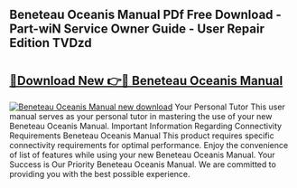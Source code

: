 ## Beneteau Oceanis Manual PDf Free Download - Part-wiN Service Owner Guide - User Repair Edition TVDzd

# <h2><a href="http://bc62156.oget.top/?id=Beneteau+Oceanis+Manual">🔗Download New 👉🔴 Beneteau Oceanis Manual</a></h2>

[![Beneteau Oceanis Manual new download](https://i.imgur.com/5g1atiW.png)](http://bc62156.oget.top/?id=Beneteau+Oceanis+Manual)
Your Personal Tutor This user manual serves as your personal tutor in mastering the use of your new Beneteau Oceanis Manual. Important Information Regarding Connectivity Requirements Beneteau Oceanis Manual This product requires specific connectivity requirements for optimal performance. Enjoy the convenience of list of features while using your new Beneteau Oceanis Manual. Your Success is Our Priority Beneteau Oceanis Manual. We are committed to providing you with the best possible experience.

